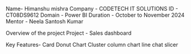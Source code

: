 Name- Himanshu mishra 
Company - CODETECH IT SOLUTIONS 
ID - CT08DS9612
Domain - Power BI 
Duration - October to November 2024
Mentor - Neela Santosh Kumar 

Overview of the project 
Project - Sales dashboard 

Key Features-
Card
Donut Chart
Cluster column chart 
line chat 
slicer 
